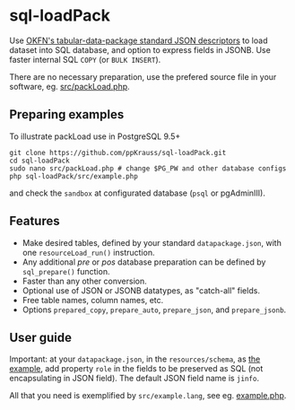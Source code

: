 # sql-loadPack
Use [OKFN's tabular-data-package standard JSON descriptors](http://data.okfn.org/doc/tabular-data-package) to load dataset into SQL database, and option to express fields in JSONB. Use faster internal SQL `COPY` (or `BULK INSERT`).

There are no necessary preparation, use the prefered source file in your software, eg. [src/packLoad.php](src/packLoad.php).

## Preparing examples
To illustrate packLoad use in PostgreSQL 9.5+

```
git clone https://github.com/ppKrauss/sql-loadPack.git
cd sql-loadPack
sudo nano src/packLoad.php # change $PG_PW and other database configs
php sql-loadPack/src/example.php
```

and check the `sandbox` at configurated database (`psql`  or pgAdminIII). 

## Features

* Make desired tables, defined by your standard `datapackage.json`, with one `resourceLoad_run()` instruction. 
* Any additional *pre* or *pos* database preparation can be defined by `sql_prepare()` function.
* Faster than any other conversion. 
* Optional use of JSON or JSONB datatypes, as "catch-all" fields.
* Free table names, column names, etc.
* Options `prepared_copy`, `prepare_auto`, `prepare_json`, and `prepare_jsonb`.

## User guide

Important: at your `datapackage.json`, in the `resources/schema`, as [the example](datapackage.json), add property `role` in the fields to be preserved as SQL (not encapsulating in JSON field). The default JSON field name is `jinfo`.

All that you need is exemplified by `src/example.lang`, see eg. [example.php](src/example.php).




